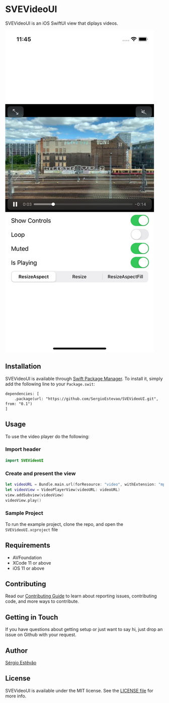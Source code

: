 # SVEVideoUI

SVEVideoUI is an iOS SwiftUI view that diplays videos.

![Screenshot](screenshots_1.jpg "Screenshot")

## Installation

SVEVideoUI is available through [Swift Package Manager](https://swift.org/package-manager/). To install
it, simply add the following line to your `Package.swit`:
```
dependencies: [
    .package(url: "https://github.com/SergioEstevao/SVEVideoUI.git", from: "0.1")
]
```
## Usage

To use the video player do the following:

### Import header

```` swift
import SVEVideoUI
````

### Create and present the view

```` swift
let videoURL = Bundle.main.url(forResource: "video", withExtension: "mp4")
let videoView = VideoPlayerView(videoURL: videoURL)
view.addSubview(videoView)
videoView.play()
````


### Sample Project

To run the example project, clone the repo, and open the `SVEVideoUI.xcproject` file

## Requirements

 * AVFoundation
 * XCode 11 or above
 * iOS 11 or above

## Contributing

Read our [Contributing Guide](CONTRIBUTING.md) to learn about reporting issues, contributing code, and more ways to contribute.

## Getting in Touch

If you have questions about getting setup or just want to say hi, just drop an issue on Github with your request.

## Author

[Sérgio Estêvão](https://sergioestevao.com)

## License

SVEVideoUI is available under the MIT license. See the [LICENSE file](./LICENSE.md) for more info.

